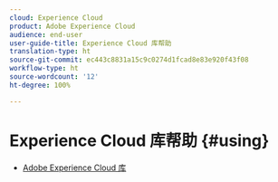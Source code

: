 ```yaml
---
cloud: Experience Cloud
product: Adobe Experience Cloud
audience: end-user
user-guide-title: Experience Cloud 库帮助
translation-type: ht
source-git-commit: ec443c8831a15c9c0274d1fcad8e83e920f43f08
workflow-type: ht
source-wordcount: '12'
ht-degree: 100%

---
```



# Experience Cloud 库帮助 {#using}

+ [Adobe Experience Cloud 库](c-library-about/overview.md)
